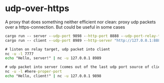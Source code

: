 # udp-over-https

A proxy that does something neither efficient nor clean: proxy udp packets over a https-connection. But could be useful in some cases

```cmd
cargo run -- server --udp-port 9898 --http-port 8888 --udp-port-relay-target "127.0.0.1:7777"
cargo run -- client --udp-port 8989 --http-server "http://127.0.0.1:8888"

# listen on relay target, udp packet into client
nc -u -l 7777
echo "Hello, server!" | nc -u 127.0.0.1 8989

# udp packet into server (comes out of the last udp port source of client, which can be seen in its logs)
nc -u -l #here-proper-port
echo "Hello, client!" | nc -u 127.0.0.1 9898
```

